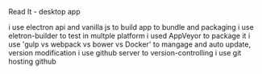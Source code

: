 Read It - desktop app

i use electron api and vanilla js to build app
to bundle and packaging i use eletron-builder
to test in multple platform i used AppVeyor
to package it i use 'gulp vs webpack vs bower vs Docker'
to mangage and auto update, version modification i use github server
to version-controlling i use git
hosting github